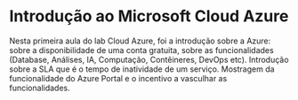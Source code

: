 # Introdução ao Microsoft Cloud Azure

Nesta primeira aula do lab Cloud Azure, foi a introdução sobre a Azure: sobre a disponibilidade de uma conta gratuita, sobre as funcionalidades (Database, Análises, IA, Computação, Contêineres, DevOps etc).
Introdução sobre a SLA que é o tempo de inatividade de um serviço. Mostragem da funcionalidade do Azure Portal e o incentivo a vasculhar as funcionalidades.
